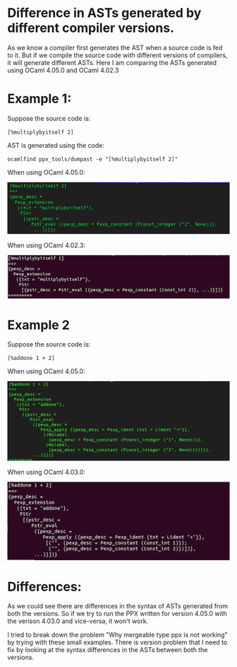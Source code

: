 # Difference in ASTs generated by different compiler versions.
As we know a compiler first generates the AST when a source code is fed to it. But if we compile the source code with different versions 
of compilers, it will generate different ASTs. Here I am comparing the ASTs generated using OCaml 4.05.0 and OCaml 4.02.3

# Example 1:
Suppose the source code is:
```
[%multiplybyitself 2]
```
AST is generated using the code:
```
ocamlfind ppx_tools/dumpast -e "[%multiplybyitself 2]"
```

When using OCaml 4.05.0:

![multiplybyitself-AST-4.05](https://github.com/priyas13/ppx-ocaml/blob/master/multiplybyitself-AST-4.05.png)

When using OCaml 4.02.3:

![multiplybyitself-AST-4.02.3](https://github.com/priyas13/ppx-ocaml/blob/master/multiplybyitself-AST-4.02.3.png)

# Example 2
Suppose the source code is:
```
[%addone 1 + 2]
```
When using OCaml 4.05.0:

![addone-AST-4.05.0](https://github.com/priyas13/ppx-ocaml/blob/master/AST-addone.png)

When using OCaml 4.03.0:

![addone-AST-4.02.3](https://github.com/priyas13/ppx-ocaml/blob/master/addone-AST-4.02.3.png)

# Differences:
As we could see there are differences in the syntax of ASTs generated from both the versions. So if we try to run the PPX written 
for version 4.05.0 with the verison 4.03.0 and vice-versa, it won't work. 

I tried to break down the problem "Why mergeable type ppx is not working" by trying with these small examples. There is version problem
that I need to fix by looking at the syntax differences in the ASTs between both the versions. 
